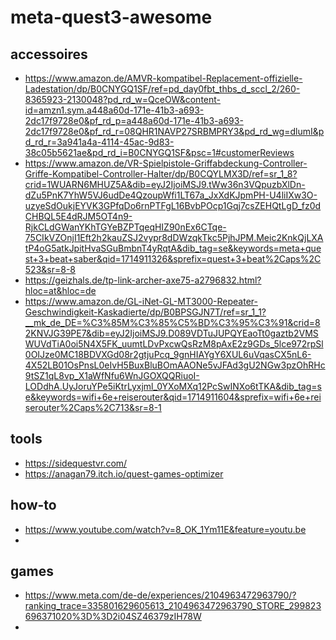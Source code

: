 # meta-quest3-awesome

## accessoires

- https://www.amazon.de/AMVR-kompatibel-Replacement-offizielle-Ladestation/dp/B0CNYGQ1SF/ref=pd_day0fbt_thbs_d_sccl_2/260-8365923-2130048?pd_rd_w=QceOW&content-id=amzn1.sym.a448a60d-171e-41b3-a693-2dc17f9728e0&pf_rd_p=a448a60d-171e-41b3-a693-2dc17f9728e0&pf_rd_r=08QHR1NAVP27SRBMPRY3&pd_rd_wg=dlumI&pd_rd_r=3a941a4a-4114-45ac-9d83-38c05b5621ae&pd_rd_i=B0CNYGQ1SF&psc=1#customerReviews
- https://www.amazon.de/VR-Spielpistole-Griffabdeckung-Controller-Griffe-Kompatibel-Controller-Halter/dp/B0CQYLMX3D/ref=sr_1_8?crid=1WUARN6MHUZ5A&dib=eyJ2IjoiMSJ9.tWw36n3VQpuzbXlDn-dZu5PnK7YhW5VJ6udDe4QzoupWfi1LT67a_JxXdKJpmPH-U4liIXw3O-uzyeSdOukjEYVK3GPfqDo6rnPTFgL16BvbPOcp1Gqj7csZEHQtLgD_fz0dCHBQL5E4dRJM5OT4n9-RjkCLdGWanYKhTGYeBZPTqeqHIZ90nEx6CTqe-75CIkVZOnjI1Eft2h2kauZSJ2vypr8dDWzqkTkc5PjhJPM.Meic2KnkQjLXAtP4oG5atkJpitHvaSGuBmbnT4yRqtA&dib_tag=se&keywords=meta+quest+3+beat+saber&qid=1714911326&sprefix=quest+3+beat%2Caps%2C523&sr=8-8
- https://geizhals.de/tp-link-archer-axe75-a2796832.html?hloc=at&hloc=de
- https://www.amazon.de/GL-iNet-GL-MT3000-Repeater-Geschwindigkeit-Kaskadierte/dp/B0BPSGJN7T/ref=sr_1_1?__mk_de_DE=%C3%85M%C3%85%C5%BD%C3%95%C3%91&crid=82KNVJG39PE7&dib=eyJ2IjoiMSJ9.D089VDTuJUPQYEaoTt0gaztb2VMSWUVdTiA0oi5N4X5FK_uumtLDvPxcwQsRzM8pAxE2z9GDs_5lce972rpSl0OIJze0MC18BDVXGd08r2gtjuPcq_9gnHIAYgY6XUL6uVqasCX5nL6-4X52LB01OsPnsL0eIvH5BuxBluBOmAAONe5vJFAd3gU2NGw3pzOhRHc9tSZ1qL8vp_X1aWfNfu6WnJGOXQQRiuoI-LODdhA.UyJoruYPe5iKtrLyxjml_0YXoMXq12PcSwINXo6tTKA&dib_tag=se&keywords=wifi+6e+reiserouter&qid=1714911604&sprefix=wifi+6e+reiserouter%2Caps%2C713&sr=8-1

## tools

- https://sidequestvr.com/
- https://anagan79.itch.io/quest-games-optimizer

## how-to

- https://www.youtube.com/watch?v=8_OK_1Ym11E&feature=youtu.be
- 

## games

- https://www.meta.com/de-de/experiences/2104963472963790/?ranking_trace=335801629605613_2104963472963790_STORE_299823696371020%3D%3D2i04SZ46379zIH78W
- 
